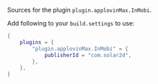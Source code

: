 Sources for the plugin `plugin.applovinMax.InMobi`.

Add following to your `build.settings` to use:
```lua
{
    plugins = {
        "plugin.applovinMax.InMobi" = {
            publisherId = "com.solar2d",
        },
    },
}
```
